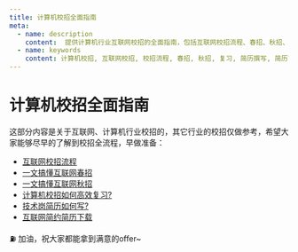 ```yaml
---
title: 计算机校招全面指南
meta:
  - name: description
    content:  提供计算机行业互联网校招的全面指南，包括互联网校招流程、春招、秋招、高效复习、简历撰写和简历下载等内容。
  - name: keywords
    content: 计算机校招, 互联网校招, 校招流程, 春招, 秋招, 复习, 简历撰写, 简历下载
---
```


# 计算机校招全面指南

这部分内容是关于互联网、计算机行业校招的，其它行业的校招仅做参考，希望大家能够尽早的了解到校招全流程，早做准备：

* [互联网校招流程](/offer/campus_process.html)
* [一文搞懂互联网春招](/offer/chunzhao.html)
* [一文搞懂互联网秋招](/offer/qiuzhao.html)
* [计算机校招如何高效复习?](/offer/how_to_review.html)
* [技术岗简历如何写?](/offer/how_to_resume.html)
* [互联网简约简历下载](/offer/resume.html)


⛽ 加油，祝大家都能拿到满意的offer~


